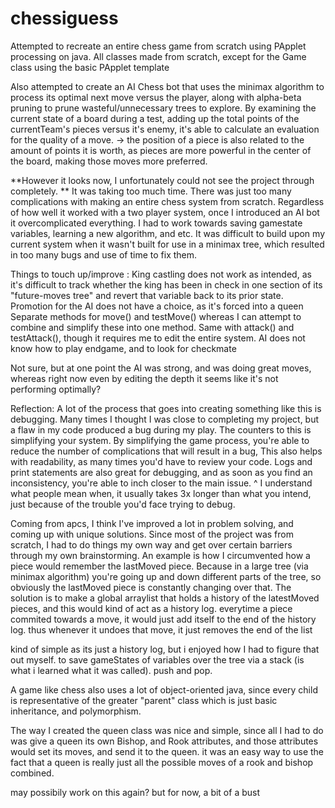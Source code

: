 # chessiguess
Attempted to recreate an entire chess game from scratch using PApplet processing on java. 
All classes made from scratch, except for the Game class using the basic PApplet template

Also attempted to create an AI Chess bot that uses the minimax algorithm to process its optimal next move versus the player, along with alpha-beta pruning to prune wasteful/unnecessary trees to explore.
By examining the current state of a board during a test, adding up the total points of the currentTeam's pieces versus it's enemy, it's able to calculate an evaluation for the quality of a move.
-> the position of a piece is also related to the amount of points it is worth, as pieces are more powerful in the center of the board, making those moves more preferred.

**However it looks now, I unfortunately could not see the project through completely. **
It was taking too much time. There was just too many complications with making an entire chess system from scratch. Regardless of how well it worked with a two player system, once I introduced an AI bot it overcomplicated everything. I had to work towards saving gamestate variables, learning a new algorithm, and etc.
It was difficult to build upon my current system when it wasn't built for use in a minimax tree, which resulted in too many bugs and use of time to fix them.
















Things to touch up/improve :
King castling does not work as intended, as it's difficult to track whether the king has been in check in one section of its "future-moves tree" and revert that variable back to its prior state.
Promotion for the AI does not have a choice, as it's forced into a queen
Separate methods for move() and testMove() whereas I can attempt to combine and simplify these into one method. Same with attack() and testAttack(), though it requires me to edit the entire system.
AI does not know how to play endgame, and to look for checkmate

Not sure, but at one point the AI was strong, and was doing great moves, whereas right now even by editing the depth it seems like it's not performing optimally?


Reflection:
A lot of the process that goes into creating something like this is debugging. Many times I thought I was close to completing my project, but a flaw in my code produced a bug during my play. The counters to this is simplifying your system. By simplifying the game process, you're able to reduce the number of complications that will result in a bug, This also helps with readability, as many times you'd have to review your code. Logs and print statements are also great for debugging, and as soon as you find an inconsistency, you're able to inch closer to the main issue. 
^ I understand what people mean when, it usually takes 3x longer than what you intend, just because of the trouble you'd face trying to debug.

Coming from apcs, I think I've improved a lot in problem solving, and coming up with unique solutions. Since most of the project was from scratch, I had to do things my own way and get over certain barriers through my own brainstorming. An example is how I circumvented how a piece would remember the lastMoved piece. Because in a large tree (via minimax algorithm) you're going up and down different parts of the tree, so obviously the lastMoved piece is constantly changing over that. The solution is to make a global arraylist that holds a history of the latestMoved pieces, and this would kind of act as a history log. 
everytime a piece commited towards a move, it would just add itself to the end of the history log.
thus whenever it undoes that move, it just removes the end of the list

kind of simple as its just a history log, but i enjoyed how I had to figure that out myself. to save gameStates of variables over the tree via a stack (is what i learned what it was called). push and pop.

A game like chess also uses a lot of object-oriented java, since every child is representative of the greater "parent" class which is just basic inheritance, and polymorphism. 

The way I created the queen class was nice and simple, since all I had to do was give a queen its own Bishop, and Rook attributes, and those attributes would set its moves, and send it to the queen. it was an easy way to use the fact that a queen is really just all the possible moves of a rook and bishop combined. 

may possibily work on this again? but for now, a bit of a bust
